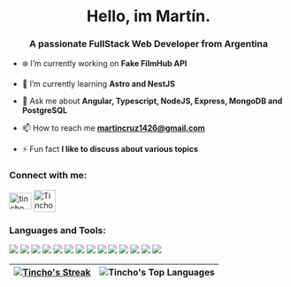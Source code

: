 <h1 align="center">Hello, im Martín.</h1>
<h3 align="center">A passionate FullStack Web Developer from Argentina</h3>

- ❄️ I’m currently working on **Fake FilmHub API**

- 🌱 I’m currently learning **Astro and NestJS**

- 💬 Ask me about **Angular, Typescript, NodeJS, Express, MongoDB and PostgreSQL**

- 📫 How to reach me **martincruz1426@gmail.com**

- ⚡ Fun fact **I like to discuss about various topics**

<h3 align="left">Connect with me:</h3>
<p align="left">
<a href="https://twitter.com/tincho_dev" target="blank"><img align="center" src="https://raw.githubusercontent.com/rahuldkjain/github-profile-readme-generator/master/src/images/icons/Social/twitter.svg" alt="tincho_dev" height="30" width="40"/></a>
<a href="https://discord.com/users/852752507053801483" target="blank"><img height="40" width="40" align="center" src="https://raw.githubusercontent.com/rahuldkjain/github-profile-readme-generator/master/src/images/icons/Social/discord.svg" alt="Tincho"/></a>
</p>

<h3 align="left">Languages and Tools:</h3>

<a href="https://www.w3.org/html/" target="_blank"><img src="https://skillicons.dev/icons?i=html"></a>
<a href="https://www.w3schools.com/css/" target="_blank"><img src="https://skillicons.dev/icons?i=css"></a>
<a href="https://getbootstrap.com" target="_blank"><img src="https://skillicons.dev/icons?i=bootstrap"></a>
<a href="https://tailwindcss.com/" target="_blank"><img src="https://skillicons.dev/icons?i=tailwind"></a>
<a href="https://developer.mozilla.org/en-US/docs/Web/JavaScript" target="_blank"><img src="https://skillicons.dev/icons?i=js"></a>
<a href="https://www.typescriptlang.org/" target="_blank"><img src="https://skillicons.dev/icons?i=ts"></a>
<a href="https://angular.dev" target="_blank"><img src="https://skillicons.dev/icons?i=angular"></a>
<a href="https://nodejs.org" target="_blank"><img src="https://skillicons.dev/icons?i=nodejs"></a>
<a href="https://expressjs.com" target="_blank"><img src="https://skillicons.dev/icons?i=express"></a>
<a href="https://www.mongodb.com/" target="_blank"><img src="https://skillicons.dev/icons?i=mongodb"></a>
<a href="https://www.postgresql.org/" target="_blank"><img src="https://skillicons.dev/icons?i=postgresql"></a>
<a href="https://www.docker.com/" target="_blank"><img src="https://skillicons.dev/icons?i=docker"></a>
<a href="https://jestjs.io/" target="_blank"><img src="https://skillicons.dev/icons?i=jest"></a>
<a href="https://git-scm.com/" target="_blank"><img src="https://skillicons.dev/icons?i=git"></a>

| [![Tincho's Streak](https://github-readme-streak-stats.herokuapp.com?user=Martinchx&theme=tokyonight&hide_border=true)](https://git.io/streak-stats) | ![Tincho's Top Languages](https://github-readme-stats.vercel.app/api/top-langs/?username=martinchx&theme=tokyonight&show_icons=true&hide_border=true&layout=compact) |
| ------------- | ------------- |
